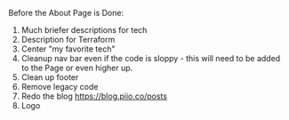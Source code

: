Before the About Page is Done:

1. Much briefer descriptions for tech
1. Description for Terraform
1. Center "my favorite tech"
1. Cleanup nav bar even if the code is sloppy - this will need to be added to the Page or even higher up.
1. Clean up footer
1. Remove legacy code
1. Redo the blog https://blog.piio.co/posts
1. Logo
